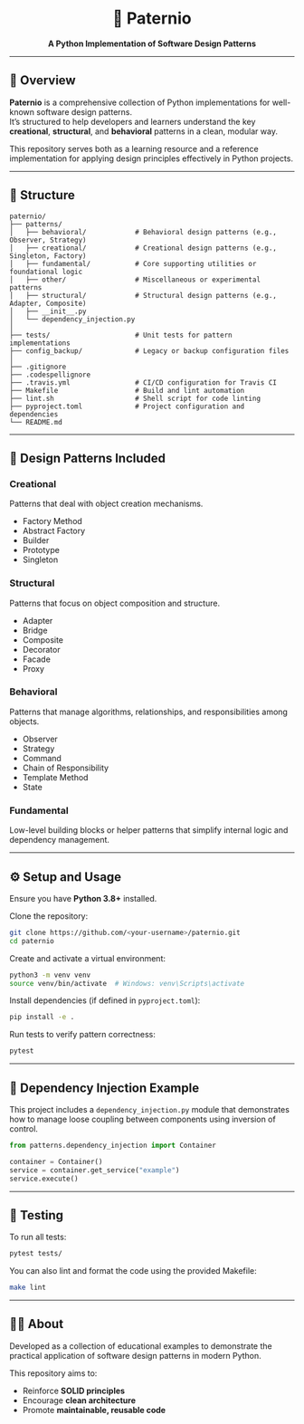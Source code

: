 
<div align="center">

# 🧩 Paternio  
**A Python Implementation of Software Design Patterns**

---

</div>

## 📘 Overview

**Paternio** is a comprehensive collection of Python implementations for well-known software design patterns.  
It’s structured to help developers and learners understand the key **creational**, **structural**, and **behavioral** patterns in a clean, modular way.

This repository serves both as a learning resource and a reference implementation for applying design principles effectively in Python projects.

---

## 🧱 Structure

```
paternio/
├── patterns/
│   ├── behavioral/            # Behavioral design patterns (e.g., Observer, Strategy)
│   ├── creational/            # Creational design patterns (e.g., Singleton, Factory)
│   ├── fundamental/           # Core supporting utilities or foundational logic
│   ├── other/                 # Miscellaneous or experimental patterns
│   ├── structural/            # Structural design patterns (e.g., Adapter, Composite)
│   ├── __init__.py
│   └── dependency_injection.py
│
├── tests/                     # Unit tests for pattern implementations
├── config_backup/             # Legacy or backup configuration files
│
├── .gitignore
├── .codespellignore
├── .travis.yml                # CI/CD configuration for Travis CI
├── Makefile                   # Build and lint automation
├── lint.sh                    # Shell script for code linting
├── pyproject.toml             # Project configuration and dependencies
└── README.md
```

---

## 🧠 Design Patterns Included

### **Creational**
Patterns that deal with object creation mechanisms.
- Factory Method  
- Abstract Factory  
- Builder  
- Prototype  
- Singleton  

### **Structural**
Patterns that focus on object composition and structure.
- Adapter  
- Bridge  
- Composite  
- Decorator  
- Facade  
- Proxy  

### **Behavioral**
Patterns that manage algorithms, relationships, and responsibilities among objects.
- Observer  
- Strategy  
- Command  
- Chain of Responsibility  
- Template Method  
- State  

### **Fundamental**
Low-level building blocks or helper patterns that simplify internal logic and dependency management.

---

## ⚙️ Setup and Usage

Ensure you have **Python 3.8+** installed.

Clone the repository:

```bash
git clone https://github.com/<your-username>/paternio.git
cd paternio
```

Create and activate a virtual environment:

```bash
python3 -m venv venv
source venv/bin/activate  # Windows: venv\Scripts\activate
```

Install dependencies (if defined in `pyproject.toml`):

```bash
pip install -e .
```

Run tests to verify pattern correctness:

```bash
pytest
```

---

## 🧩 Dependency Injection Example

This project includes a `dependency_injection.py` module that demonstrates how to manage loose coupling between components using inversion of control.

```python
from patterns.dependency_injection import Container

container = Container()
service = container.get_service("example")
service.execute()
```

---

## 🧪 Testing

To run all tests:

```bash
pytest tests/
```

You can also lint and format the code using the provided Makefile:

```bash
make lint
```

---

## 👨‍💻 About

Developed as a collection of educational examples to demonstrate the practical application of software design patterns in modern Python.

This repository aims to:
- Reinforce **SOLID principles**
- Encourage **clean architecture**
- Promote **maintainable, reusable code**
